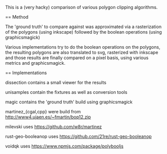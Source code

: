 This is a (very hacky) comparison of various polygon clipping algorithms.

== Method

The 'ground truth' to compare against was approximated via a rasterization of
the polygons (using inkscape) followed by the boolean operations (using graphicsmagick)

Various implementations try to do the boolean operations on the polygons, the resulting
polygons are also translated to svg, rasterized with inkscape and those results are
finally compared on a pixel basis, using various metrics and graphicsmagick.

== Implementations

dissection contains a small viewer for the results

unisamples contain the fixtures as well as conversion tools

magic contains the 'ground truth' build using graphicsmagick

martinez_{cgal,cpp} were build from http://www4.ujaen.es/~fmartin/bop12.zip

milevski uses https://github.com/w8r/martinez

rust-geo-booleanop uses https://github.com/21re/rust-geo-booleanop

voidqk uses https://www.npmjs.com/package/polybooljs


